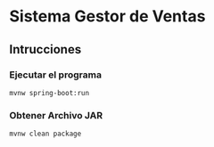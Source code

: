 # Sistema Gestor de Ventas

## Intrucciones

### Ejecutar el programa

```
mvnw spring-boot:run
```

### Obtener Archivo JAR

```
mvnw clean package
```